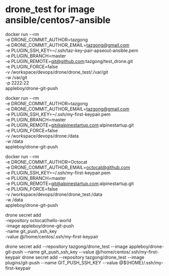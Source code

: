 # drone_test for image ansible/centos7-ansible
docker run --rm \
  -e DRONE_COMMIT_AUTHOR=tazgong \
  -e DRONE_COMMIT_AUTHOR_EMAIL=tazgong@gmail.com \
  -e PLUGIN_SSH_KEY=~/.ssh/taz-key-pair-apseoul-ansible.pem \
  -e PLUGIN_BRANCH=master \
  -e PLUGIN_REMOTE=git@github.com:tazgong/test_drone.git \
  -e PLUGIN_FORCE=false \
  -v /workspace/devops/drone/drone_test/:/var/git \
  -w /var/git \
  -p 2222:22 \
  appleboy/drone-git-push


  docker run --rm \
  -e DRONE_COMMIT_AUTHOR=tazgong \
  -e DRONE_COMMIT_AUTHOR_EMAIL=tazgong@gmail.com \
  -e PLUGIN_SSH_KEY=~/.ssh/my-first-keypair.pem \
  -e PLUGIN_BRANCH=master \
  -e PLUGIN_REMOTE=git@alpinestartup.com:alpinestartup.git \
  -e PLUGIN_FORCE=false \
  -v /workspace/devops/drone:/data \
  -w /data \
  appleboy/drone-git-push

  docker run --rm \
  -e DRONE_COMMIT_AUTHOR=Octocat \
  -e DRONE_COMMIT_AUTHOR_EMAIL=octocat@github.com \
  -e PLUGIN_SSH_KEY=~/.ssh/my-first-keypair.pem \
  -e PLUGIN_BRANCH=master \
  -e PLUGIN_REMOTE=git@alpinestartup.com:alpinestartup.git \
  -e PLUGIN_FORCE=false \
  -v /workspace/devops/drone/drone_test:/data \
  -w /data \
  appleboy/drone-git-push

drone secret add \
-repository octocat/hello-world \
-image appleboy/drone-git-push \
-name git_push_ssh_key \
-value @/home/centos/.ssh/my-first-keypair

drone secret add --repository tazgong/drone_test --image appleboy/drone-git-push --name git_push_ssh_key --value @/home/centos/.ssh/my-first-keypair
drone secret add --repository tazgong/drone_test --image plugins/git-push --name GIT_PUSH_SSH_KEY --value @${HOME}/.ssh/my-first-keypair
